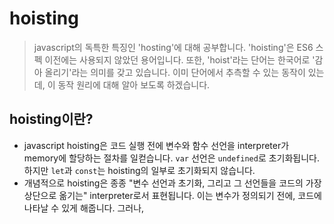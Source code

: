 # hoisting

> javascript의 독특한 특징인 'hosting'에 대해 공부합니다.
> 'hoisting'은 ES6 스펙 이전에는 사용되지 않았던 용어입니다.
> 또한, 'hoist'라는 단어는 한국어로 '감아 올리기'라는 의미를 갖고 있습니다.
> 이미 단어에서 추측할 수 있는 동작이 있는데, 이 동작 원리에 대해 알아 보도록 하겠습니다.

## hoisting이란?

- javascript hoisting은 코드 실행 전에 변수와 함수 선언을 interpreter가 memory에 할당하는 절차를 일컫습니다. `var` 선언은 `undefined`로 초기화됩니다. 하지만 `let`과 `const`는 hoisting의 일부로 초기화되지 않습니다.
- 개념적으로 hoisting은 종종 "변수 선언과 초기화, 그리고 그 선언들을 코드의 가장 상단으로 옮기는" interpreter로서 표현됩니다. 이는 변수가 정의되기 전에, 코드에 나타날 수 있게 해줍니다. 그러나,
